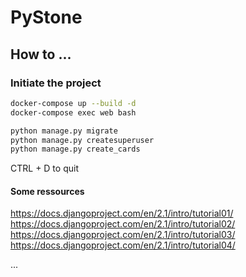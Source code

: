 PyStone
=======

How to ...
----------

### Initiate the project

```bash
docker-compose up --build -d
docker-compose exec web bash

python manage.py migrate
python manage.py createsuperuser
python manage.py create_cards


```
CTRL + D to quit

#### Some ressources
https://docs.djangoproject.com/en/2.1/intro/tutorial01/
https://docs.djangoproject.com/en/2.1/intro/tutorial02/
https://docs.djangoproject.com/en/2.1/intro/tutorial03/
https://docs.djangoproject.com/en/2.1/intro/tutorial04/

...